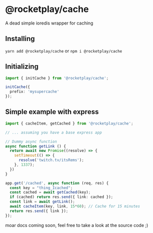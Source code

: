 # @rocketplay/cache
A dead simple ioredis wrapper for caching

## Installing
`yarn add @rocketplay/cache` or `npm i @rocketplay/cache`

## Initializing
```typescript
import { initCache } from '@rocketplay/cache';

initCache({
  prefix: 'mysupercache'
});
```

## Simple example with express

```typescript
import { cacheItem, getCached } from '@rocketplay/cache';

// ... assuming you have a base express app

// Dummy async function
async function getLink () {
  return await new Promise((resolve) => {
    setTimeout(() => {
      resolve('twitch.tv/itsRems');
    }, 1337);
  })
}

app.get('/cached', async function (req, res) {
  const key = "thing_Icached";
  const cached = await getCached(key);
  if (cached) return res.send({ link: cached });
  const link = await getLink();
  await cacheItem(key, link, 15*60); // Cache for 15 minutes
  return res.send({ link });
});

```

moar docs coming soon, feel free to take a look at the source code ;)